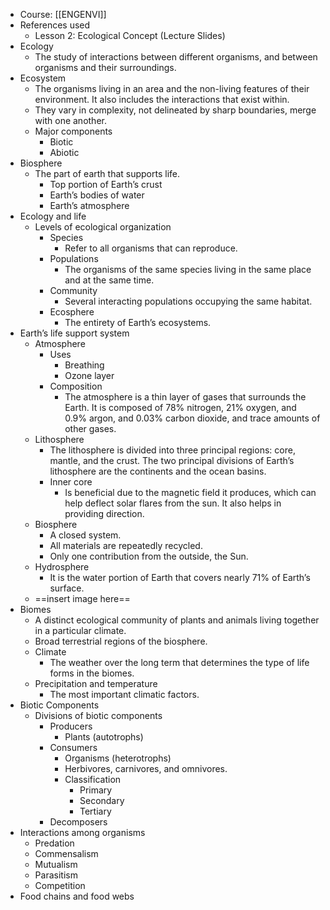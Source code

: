 - Course: [[ENGENVI]]
- References used
	- Lesson 2: Ecological Concept (Lecture Slides)
- Ecology
	- The study of interactions between different organisms, and between organisms and their surroundings.
- Ecosystem
	- The organisms living in an area and the non-living features of their environment. It also includes the interactions that exist within.
	- They vary in complexity, not delineated by sharp boundaries, merge with one another.
	- Major components
		- Biotic
		- Abiotic
- Biosphere
	- The part of earth that supports life.
		- Top portion of Earth’s crust
		- Earth’s bodies of water
		- Earth’s atmosphere
- Ecology and life
	- Levels of ecological organization
		- Species
			- Refer to all organisms that can reproduce.
		- Populations
			- The organisms of the same species living in the same place and at the same time.
		- Community
			- Several interacting populations occupying the same habitat.
		- Ecosphere
			- The entirety of Earth’s ecosystems.
- Earth’s life support system
	- Atmosphere
		- Uses
			- Breathing
			- Ozone layer
		- Composition
			- The atmosphere is a thin layer of gases that surrounds the Earth. It is composed of 78% nitrogen, 21% oxygen, and 0.9% argon, and 0.03% carbon dioxide, and trace amounts of other gases.
	- Lithosphere
		- The lithosphere is divided into three principal regions: core, mantle, and the crust. The two principal divisions of Earth’s lithosphere are the continents and the ocean basins.
		- Inner core
			- Is beneficial due to the magnetic field it produces, which can help deflect solar flares from the sun. It also helps in providing direction.
	- Biosphere
		- A closed system.
		- All materials are repeatedly recycled.
		- Only one contribution from the outside, the Sun.
	- Hydrosphere
		- It is the water portion of Earth that covers nearly 71% of Earth’s surface.
	- ==insert image here==
- Biomes
	- A distinct ecological community of plants and animals living together in a particular climate.
	- Broad terrestrial regions of the biosphere.
	- Climate
		- The weather over the long term that determines the type of life forms in the biomes.
	- Precipitation and temperature
		- The most important climatic factors.
- Biotic Components
	- Divisions of biotic components
		- Producers
			- Plants (autotrophs)
		- Consumers
			- Organisms (heterotrophs)
			- Herbivores, carnivores, and omnivores.
			- Classification
				- Primary
				- Secondary
				- Tertiary
		- Decomposers
- Interactions among organisms
	- Predation
	- Commensalism
	- Mutualism
	- Parasitism
	- Competition
- Food chains and food webs